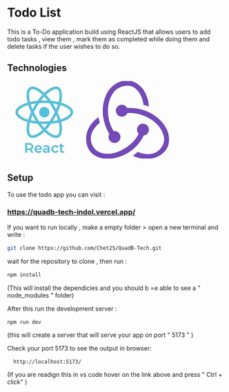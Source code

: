 # Todo List 

This is a To-Do application build using ReactJS that allows users to add todo tasks , view them , mark them as completed while doing them and delete tasks if the user wishes to do so.

## Technologies
![alt text](image.png) ![alt text](image-2.png)

## Setup 
To use the todo app you can visit : 

### <https://quadb-tech-indol.vercel.app/>




If you want to run locally , make a empty folder > open a new terminal and write :
 ```bash
 git clone https://github.com/Chet25/QuadB-Tech.git
```

wait for the repository to clone , then run :
 ```bash
 npm install
 ```
  (This will install the dependicies and you should b =e able to see a " node_modules " folder)

  After this run the development server :
  ```bash
  npm run dev 
  ```
  (this will create a server that will serve your app on port " 5173 " )
  
  Check your port 5173 to see the output in browser:

```
  http://localhost:5173/ 
```
 (If you are readign this in vs code hover on the link above and press " Ctrl + click" )

